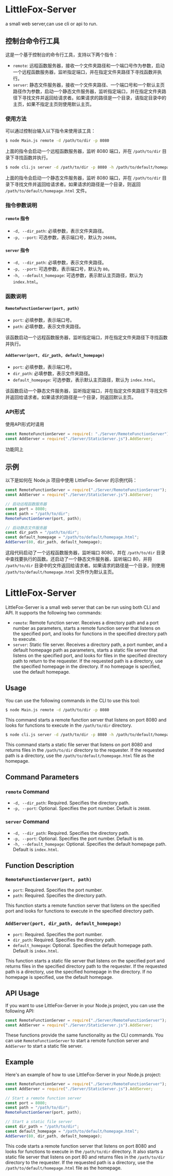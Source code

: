 # LittleFox-Server
a small web server,can use cli or api to run.
## 控制台命令行工具

这是一个基于控制台的命令行工具，支持以下两个指令：

- `remote`: 远程函数服务器，接收一个文件夹路径和一个端口号作为参数，启动一个远程函数服务器，监听指定端口，并在指定文件夹路径下寻找函数并执行。
- `server`: 静态文件服务器，接收一个文件夹路径、一个端口号和一个默认主页路径作为参数，启动一个静态文件服务器，监听指定端口，并在指定文件夹路径下寻找文件并返回给请求者。如果请求的路径是一个目录，请指定目录中的主页，如果不指定主页则使用默认主页。

### 使用方法

可以通过控制台输入以下指令来使用该工具：

```bash
$ node Main.js remote -d /path/to/dir -p 8080
```

上面的指令会启动一个远程函数服务器，监听 8080 端口，并在 `/path/to/dir` 目录下寻找函数并执行。

```bash
$ node cli.js server -d /path/to/dir -p 8080 -h /path/to/default/homepage.html
```

上面的指令会启动一个静态文件服务器，监听 8080 端口，并在 `/path/to/dir` 目录下寻找文件并返回给请求者。如果请求的路径是一个目录，则返回 `/path/to/default/homepage.html` 文件。

### 指令参数说明

#### `remote` 指令

- `-d, --dir_path`: 必填参数，表示文件夹路径。
- `-p, --port`: 可选参数，表示端口号，默认为 `26688`。

#### `server` 指令

- `-d, --dir_path`: 必填参数，表示文件夹路径。
- `-p, --port`: 可选参数，表示端口号，默认为 `80`。
- `-h, --default_homepage`: 可选参数，表示默认主页路径，默认为 `index.html`。

### 函数说明

#### `RemoteFunctionServer(port, path)`

- `port`: 必填参数，表示端口号。
- `path`: 必填参数，表示文件夹路径。

该函数启动一个远程函数服务器，监听指定端口，并在指定文件夹路径下寻找函数并执行。

#### `AddServer(port, dir_path, default_homepage)`

- `port`: 必填参数，表示端口号。
- `dir_path`: 必填参数，表示文件夹路径。
- `default_homepage`: 可选参数，表示默认主页路径，默认为 `index.html`。

该函数启动一个静态文件服务器，监听指定端口，并在指定文件夹路径下寻找文件并返回给请求者。如果请求的路径是一个目录，则返回默认主页。

### API形式
使用API形式时请用
```javascript
const RemoteFunctionServer = require(: "./Server/RemoteFunctionServer");
const AddServer = require("./Server/StaticServer.js").AddServer;
```
功能同上
## 示例

以下是如何在 Node.js 项目中使用 LittleFox-Server 的示例代码：

```javascript
const RemoteFunctionServer = require("./Server/RemoteFunctionServer");
const AddServer = require("./Server/StaticServer.js").AddServer;

// 启动远程函数服务器
const port = 8080;
const path = "/path/to/dir";
RemoteFunctionServer(port, path);

// 启动静态文件服务器
const dir_path = "/path/to/dir";
const default_homepage = "/path/to/default/homepage.html";
AddServer(80, dir_path, default_homepage);
```

这段代码启动了一个远程函数服务器，监听端口 8080，并在 `/path/to/dir` 目录中查找要执行的函数。还启动了一个静态文件服务器，监听端口 80，并将 `/path/to/dir` 目录中的文件返回给请求者。如果请求的路径是一个目录，则使用 `/path/to/default/homepage.html` 文件作为默认主页。

# LittleFox-Server

LittleFox-Server is a small web server that can be run using both CLI and API. It supports the following two commands:

- `remote`: Remote function server. Receives a directory path and a port number as parameters, starts a remote function server that listens on the specified port, and looks for functions in the specified directory path to execute.
- `server`: Static file server. Receives a directory path, a port number, and a default homepage path as parameters, starts a static file server that listens on the specified port, and looks for files in the specified directory path to return to the requester. If the requested path is a directory, use the specified homepage in the directory. If no homepage is specified, use the default homepage.

## Usage

You can use the following commands in the CLI to use this tool:

```bash
$ node Main.js remote -d /path/to/dir -p 8080
```

This command starts a remote function server that listens on port 8080 and looks for functions to execute in the `/path/to/dir` directory.

```bash
$ node cli.js server -d /path/to/dir -p 8080 -h /path/to/default/homepage.html
```

This command starts a static file server that listens on port 8080 and returns files in the `/path/to/dir` directory to the requester. If the requested path is a directory, use the `/path/to/default/homepage.html` file as the homepage.

## Command Parameters

### `remote` Command

- `-d, --dir_path`: Required. Specifies the directory path.
- `-p, --port`: Optional. Specifies the port number. Default is `26688`.

### `server` Command

- `-d, --dir_path`: Required. Specifies the directory path.
- `-p, --port`: Optional. Specifies the port number. Default is `80`.
- `-h, --default_homepage`: Optional. Specifies the default homepage path. Default is `index.html`.

## Function Description

### `RemoteFunctionServer(port, path)`

- `port`: Required. Specifies the port number.
- `path`: Required. Specifies the directory path.

This function starts a remote function server that listens on the specified port and looks for functions to execute in the specified directory path.

### `AddServer(port, dir_path, default_homepage)`

- `port`: Required. Specifies the port number.
- `dir_path`: Required. Specifies the directory path.
- `default_homepage`: Optional. Specifies the default homepage path. Default is `index.html`.

This function starts a static file server that listens on the specified port and returns files in the specified directory path to the requester. If the requested path is a directory, use the specified homepage in the directory. If no homepage is specified, use the default homepage.
## API Usage

If you want to use LittleFox-Server in your Node.js project, you can use the following API:

```javascript
const RemoteFunctionServer = require("./Server/RemoteFunctionServer");
const AddServer = require("./Server/StaticServer.js").AddServer;
```

These functions provide the same functionality as the CLI commands. You can use `RemoteFunctionServer` to start a remote function server and `AddServer` to start a static file server.

## Example

Here's an example of how to use LittleFox-Server in your Node.js project:

```javascript
const RemoteFunctionServer = require("./Server/RemoteFunctionServer");
const AddServer = require("./Server/StaticServer.js").AddServer;

// Start a remote function server
const port = 8080;
const path = "/path/to/dir";
RemoteFunctionServer(port, path);

// Start a static file server
const dir_path = "/path/to/dir";
const default_homepage = "/path/to/default/homepage.html";
AddServer(80, dir_path, default_homepage);
```

This code starts a remote function server that listens on port 8080 and looks for functions to execute in the `/path/to/dir` directory. It also starts a static file server that listens on port 80 and returns files in the `/path/to/dir` directory to the requester. If the requested path is a directory, use the `/path/to/default/homepage.html` file as the homepage.
